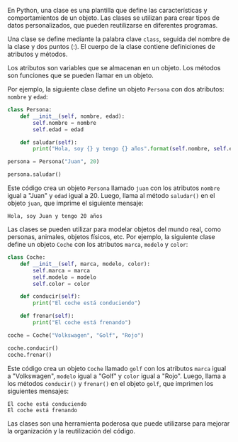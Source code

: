 En Python, una clase es una plantilla que define las características y comportamientos de un objeto. Las clases se utilizan para crear tipos de datos personalizados, que pueden reutilizarse en diferentes programas.

Una clase se define mediante la palabra clave `class`, seguida del nombre de la clase y dos puntos (:). El cuerpo de la clase contiene definiciones de atributos y métodos.

Los atributos son variables que se almacenan en un objeto. Los métodos son funciones que se pueden llamar en un objeto.

Por ejemplo, la siguiente clase define un objeto `Persona` con dos atributos: `nombre` y `edad`:

```python
class Persona:
    def __init__(self, nombre, edad):
        self.nombre = nombre
        self.edad = edad

    def saludar(self):
        print("Hola, soy {} y tengo {} años".format(self.nombre, self.edad))

persona = Persona("Juan", 20)

persona.saludar()
```

Este código crea un objeto `Persona` llamado `juan` con los atributos `nombre` igual a "Juan" y `edad` igual a 20. Luego, llama al método `saludar()` en el objeto `juan`, que imprime el siguiente mensaje:

```
Hola, soy Juan y tengo 20 años
```

Las clases se pueden utilizar para modelar objetos del mundo real, como personas, animales, objetos físicos, etc. Por ejemplo, la siguiente clase define un objeto `Coche` con los atributos `marca`, `modelo` y `color`:

```python
class Coche:
    def __init__(self, marca, modelo, color):
        self.marca = marca
        self.modelo = modelo
        self.color = color

    def conducir(self):
        print("El coche está conduciendo")

    def frenar(self):
        print("El coche está frenando")

coche = Coche("Volkswagen", "Golf", "Rojo")

coche.conducir()
coche.frenar()
```

Este código crea un objeto `Coche` llamado `golf` con los atributos `marca` igual a "Volkswagen", `modelo` igual a "Golf" y `color` igual a "Rojo". Luego, llama a los métodos `conducir()` y `frenar()` en el objeto `golf`, que imprimen los siguientes mensajes:

```
El coche está conduciendo
El coche está frenando
```

Las clases son una herramienta poderosa que puede utilizarse para mejorar la organización y la reutilización del código.
